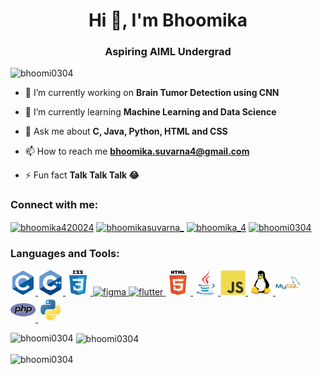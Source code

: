 <h1 align="center">Hi 👋, I'm Bhoomika</h1>
<h3 align="center">Aspiring AIML Undergrad</h3>

<p align="left"> <img src="https://komarev.com/ghpvc/?username=bhoomi0304&label=Profile%20views&color=0e75b6&style=flat" alt="bhoomi0304" /> </p>

- 🔭 I’m currently working on **Brain Tumor Detection using CNN**

- 🌱 I’m currently learning **Machine Learning and Data Science**

- 💬 Ask me about **C, Java, Python, HTML and CSS**

- 📫 How to reach me **bhoomika.suvarna4@gmail.com**

- ⚡ Fun fact **Talk Talk Talk 😂**

<h3 align="left">Connect with me:</h3>
<p align="left">
<a href="https://linkedin.com/in/bhoomika420024" target="blank"><img align="center" src="https://raw.githubusercontent.com/rahuldkjain/github-profile-readme-generator/master/src/images/icons/Social/linked-in-alt.svg" alt="bhoomika420024" height="30" width="40" /></a>
<a href="https://instagram.com/bhoomikasuvarna_" target="blank"><img align="center" src="https://raw.githubusercontent.com/rahuldkjain/github-profile-readme-generator/master/src/images/icons/Social/instagram.svg" alt="bhoomikasuvarna_" height="30" width="40" /></a>
<a href="https://www.codechef.com/users/bhoomika_4" target="blank"><img align="center" src="https://cdn.jsdelivr.net/npm/simple-icons@3.1.0/icons/codechef.svg" alt="bhoomika_4" height="30" width="40" /></a>
<a href="https://www.leetcode.com/bhoomi0304" target="blank"><img align="center" src="https://raw.githubusercontent.com/rahuldkjain/github-profile-readme-generator/master/src/images/icons/Social/leet-code.svg" alt="bhoomi0304" height="30" width="40" /></a>
</p>

<h3 align="left">Languages and Tools:</h3>
<p align="left"> <a href="https://www.cprogramming.com/" target="_blank" rel="noreferrer"> <img src="https://raw.githubusercontent.com/devicons/devicon/master/icons/c/c-original.svg" alt="c" width="40" height="40"/> </a> <a href="https://www.w3schools.com/cpp/" target="_blank" rel="noreferrer"> <img src="https://raw.githubusercontent.com/devicons/devicon/master/icons/cplusplus/cplusplus-original.svg" alt="cplusplus" width="40" height="40"/> </a> <a href="https://www.w3schools.com/css/" target="_blank" rel="noreferrer"> <img src="https://raw.githubusercontent.com/devicons/devicon/master/icons/css3/css3-original-wordmark.svg" alt="css3" width="40" height="40"/> </a> <a href="https://www.figma.com/" target="_blank" rel="noreferrer"> <img src="https://www.vectorlogo.zone/logos/figma/figma-icon.svg" alt="figma" width="40" height="40"/> </a> <a href="https://flutter.dev" target="_blank" rel="noreferrer"> <img src="https://www.vectorlogo.zone/logos/flutterio/flutterio-icon.svg" alt="flutter" width="40" height="40"/> </a> <a href="https://www.w3.org/html/" target="_blank" rel="noreferrer"> <img src="https://raw.githubusercontent.com/devicons/devicon/master/icons/html5/html5-original-wordmark.svg" alt="html5" width="40" height="40"/> </a> <a href="https://www.java.com" target="_blank" rel="noreferrer"> <img src="https://raw.githubusercontent.com/devicons/devicon/master/icons/java/java-original.svg" alt="java" width="40" height="40"/> </a> <a href="https://developer.mozilla.org/en-US/docs/Web/JavaScript" target="_blank" rel="noreferrer"> <img src="https://raw.githubusercontent.com/devicons/devicon/master/icons/javascript/javascript-original.svg" alt="javascript" width="40" height="40"/> </a> <a href="https://www.linux.org/" target="_blank" rel="noreferrer"> <img src="https://raw.githubusercontent.com/devicons/devicon/master/icons/linux/linux-original.svg" alt="linux" width="40" height="40"/> </a> <a href="https://www.mysql.com/" target="_blank" rel="noreferrer"> <img src="https://raw.githubusercontent.com/devicons/devicon/master/icons/mysql/mysql-original-wordmark.svg" alt="mysql" width="40" height="40"/> </a> <a href="https://www.php.net" target="_blank" rel="noreferrer"> <img src="https://raw.githubusercontent.com/devicons/devicon/master/icons/php/php-original.svg" alt="php" width="40" height="40"/> </a> <a href="https://www.python.org" target="_blank" rel="noreferrer"> <img src="https://raw.githubusercontent.com/devicons/devicon/master/icons/python/python-original.svg" alt="python" width="40" height="40"/> </a> </p>

<p><img align="left" src="https://github-readme-stats.vercel.app/api/top-langs?username=bhoomi0304&show_icons=true&locale=en&layout=compact" alt="bhoomi0304" /></p>

<p>&nbsp;<img align="center" src="https://github-readme-stats.vercel.app/api?username=bhoomi0304&show_icons=true&locale=en" alt="bhoomi0304" /></p>

<p><img align="center" src="https://github-readme-streak-stats.herokuapp.com/?user=bhoomi0304&" alt="bhoomi0304" /></p>
